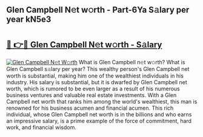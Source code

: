 ## Glen Campbell N𝚎t w𝚘rth - Part-6Ya S𝚊lary per year kN5e3

# <h2><a href="http://gc05279.nevu.top/?p=Glen+Campbell">🔗 👉🔴 Glen Campbell N𝚎t w𝚘rth - S𝚊lary</a></h2>

[![Glen Campbell N𝚎t W𝚘rth](https://i.imgur.com/Oavwk0R.jpeg)](http://gc05279.nevu.top/?p=Glen+Campbell)
What is Glen Campbell n𝚎t w𝚘rth? What is Glen Campbell s𝚊lary per year?
This wealthy person's Glen Campbell net worth is substantial, making him one of the wealthiest individuals in his industry. His salary is substantial, but it is dwarfed by Glen Campbell net worth, which is rumored to be even larger as a result of his numerous business ventures and valuable real estate investments. With a Glen Campbell net worth that ranks him among the world's wealthiest, this man is renowned for his business acumen and financial acumen. This rich individual, whose Glen Campbell net worth is in the billions and who earns an impressive salary, is a prime example of the force of commitment, hard work, and financial wisdom.
